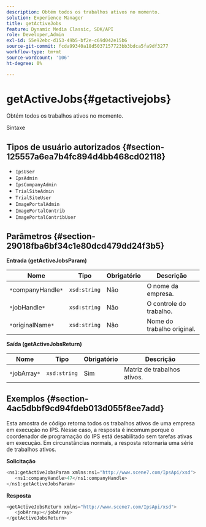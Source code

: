 ```yaml
---
description: Obtém todos os trabalhos ativos no momento.
solution: Experience Manager
title: getActiveJobs
feature: Dynamic Media Classic, SDK/API
role: Developer,Admin
exl-id: 55e92ebc-d153-49b5-bf2e-c69d042e15b6
source-git-commit: fcda99340a18d5037157723bb3bdca5fa9df3277
workflow-type: tm+mt
source-wordcount: '106'
ht-degree: 0%

---
```


# getActiveJobs{#getactivejobs}

Obtém todos os trabalhos ativos no momento.

Sintaxe

## Tipos de usuário autorizados {#section-125557a6ea7b4fc894d4bb468cd02118}

* `IpsUser`
* `IpsAdmin`
* `IpsCompanyAdmin`
* `TrialSiteAdmin`
* `TrialSiteUser`
* `ImagePortalAdmin`
* `ImagePortalContrib`
* `ImagePortalContribUser`

## Parâmetros {#section-29018fba6bf34c1e80dcd479dd24f3b5}

**Entrada (getActiveJobsParam)**

| Nome | Tipo | Obrigatório | Descrição |
|---|---|---|---|
| `*`companyHandle`*` | `xsd:string` | Não | O nome da empresa. |
| `*`jobHandle`*` | `xsd:string` | Não | O controle do trabalho. |
| `*`originalName`*` | `xsd:string` | Não | Nome do trabalho original. |

**Saída (getActiveJobsReturn)**

| Nome | Tipo | Obrigatório | Descrição |
|---|---|---|---|
| `*`jobArray`*` | `xsd:string` | Sim | Matriz de trabalhos ativos. |

## Exemplos {#section-4ac5dbbf9cd94fdeb013d055f8ee7add}

Esta amostra de código retorna todos os trabalhos ativos de uma empresa em execução no IPS. Nesse caso, a resposta é incomum porque o coordenador de programação do IPS está desabilitado sem tarefas ativas em execução. Em circunstâncias normais, a resposta retornaria uma série de trabalhos ativos.

**Solicitação**

```java
<ns1:getActiveJobsParam xmlns:ns1="http://www.scene7.com/IpsApi/xsd">
   <ns1:companyHandle>47</ns1:companyHandle>
</ns1:getActiveJobsParam>
```

**Resposta**

```java
<getActiveJobsReturn xmlns="http://www.scene7.com/IpsApi/xsd">
   <jobArray></jobArray>
</getActiveJobsReturn>
```
